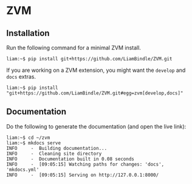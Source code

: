 # ZVM

## Installation
Run the following command for a minimal ZVM install.
```console
liam:~$ pip install git+https://github.com/LiamBindle/ZVM.git
```

If you are working on a ZVM extension, you might want the `develop` and `docs` extras.
```console
liam:~$ pip install "git+https://github.com/LiamBindle/ZVM.git#egg=zvm[develop,docs]"
```

## Documentation
Do the following to generate the documentation (and open the live link):
```console
liam:~$ cd ~/zvm
liam:~$ mkdocs serve
INFO     -  Building documentation...
INFO     -  Cleaning site directory
INFO     -  Documentation built in 0.08 seconds
INFO     -  [09:05:15] Watching paths for changes: 'docs', 'mkdocs.yml'
INFO     -  [09:05:15] Serving on http://127.0.0.1:8000/
```
